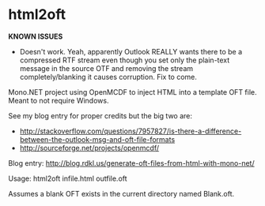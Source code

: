 html2oft
========

**KNOWN ISSUES**
* Doesn't work. Yeah, apparently Outlook REALLY wants there to be a compressed RTF stream even though you set only the plain-text message in the source OTF and removing the stream completely/blanking it causes corruption. Fix to come.

Mono.NET project using OpenMCDF to inject HTML into a template OFT file. Meant to not require Windows.

See my blog entry for proper credits but the big two are:

* http://stackoverflow.com/questions/7957827/is-there-a-difference-between-the-outlook-msg-and-oft-file-formats
* http://sourceforge.net/projects/openmcdf/

Blog entry: http://blog.rdkl.us/generate-oft-files-from-html-with-mono-net/

Usage: html2oft infile.html outfile.oft

Assumes a blank OFT exists in the current directory named Blank.oft.
